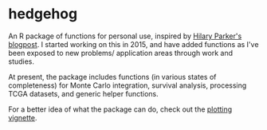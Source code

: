 hedgehog
========

An R package of functions for personal use, inspired by [Hilary Parker's blogpost](https://hilaryparker.com/2013/04/03/personal-r-packages/). I started working on this in 2015, and have added functions as I've been exposed to new problems/ application areas through work and studies. 

At present, the package includes functions (in various states of completeness) for Monte Carlo integration, survival analysis, processing TCGA datasets, and generic helper functions.

For a better idea of what the package can do, check out the [plotting vignette](https://github.com/erleholgersen/hedgehog/blob/master/vignettes/Plotting.Rmd).